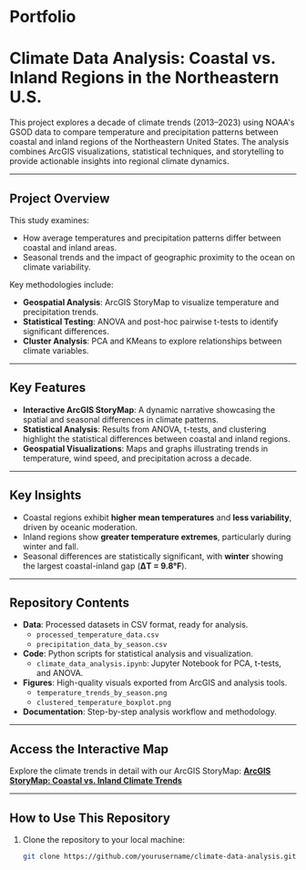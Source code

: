 # Portfolio

# Climate Data Analysis: Coastal vs. Inland Regions in the Northeastern U.S.

This project explores a decade of climate trends (2013–2023) using NOAA's GSOD data to compare temperature and precipitation patterns between coastal and inland regions of the Northeastern United States. The analysis combines ArcGIS visualizations, statistical techniques, and storytelling to provide actionable insights into regional climate dynamics.

---

## **Project Overview**
This study examines:
- How average temperatures and precipitation patterns differ between coastal and inland areas.
- Seasonal trends and the impact of geographic proximity to the ocean on climate variability.

Key methodologies include:
- **Geospatial Analysis**: ArcGIS StoryMap to visualize temperature and precipitation trends.
- **Statistical Testing**: ANOVA and post-hoc pairwise t-tests to identify significant differences.
- **Cluster Analysis**: PCA and KMeans to explore relationships between climate variables.

---

## **Key Features**
- **Interactive ArcGIS StoryMap**: A dynamic narrative showcasing the spatial and seasonal differences in climate patterns.
- **Statistical Analysis**: Results from ANOVA, t-tests, and clustering highlight the statistical differences between coastal and inland regions.
- **Geospatial Visualizations**: Maps and graphs illustrating trends in temperature, wind speed, and precipitation across a decade.

---

## **Key Insights**
- Coastal regions exhibit **higher mean temperatures** and **less variability**, driven by oceanic moderation.
- Inland regions show **greater temperature extremes**, particularly during winter and fall.
- Seasonal differences are statistically significant, with **winter** showing the largest coastal-inland gap (**ΔT = 9.8°F**).

---

## **Repository Contents**
- **Data**: Processed datasets in CSV format, ready for analysis.
  - `processed_temperature_data.csv`
  - `precipitation_data_by_season.csv`
- **Code**: Python scripts for statistical analysis and visualization.
  - `climate_data_analysis.ipynb`: Jupyter Notebook for PCA, t-tests, and ANOVA.
- **Figures**: High-quality visuals exported from ArcGIS and analysis tools.
  - `temperature_trends_by_season.png`
  - `clustered_temperature_boxplot.png`
- **Documentation**: Step-by-step analysis workflow and methodology.

---

## **Access the Interactive Map**
Explore the climate trends in detail with our ArcGIS StoryMap:
[**ArcGIS StoryMap: Coastal vs. Inland Climate Trends**]([https://your-storymap-link.com](https://storymaps.arcgis.com/stories/c77afddb483b4505aeb5386bebe24a83))

---

## **How to Use This Repository**
1. Clone the repository to your local machine:
   ```bash
   git clone https://github.com/yourusername/climate-data-analysis.git
